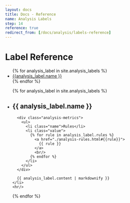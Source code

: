 ```yaml
---
layout: docs
title: Docs - Reference
name: Analysis Labels
step: 14
reference: true
redirect_from: [/docs/analysis/labels-reference]
---
```


# Label Reference
<ul class="toc">
{% for analysis_label in site.analysis_labels %}
  <li>
    <a href="#{{ analysis_label.name }}">{{analysis_label.name }}</a>
  </li>
{% endfor %}
</ul>


<ul class="analysis-doc-list label">
  {% for analysis_label in site.analysis_labels %}
    <li class="analysis-label" id="{{ analysis_label.name }}">
      <h2>
        {{ analysis_label.name }}
      </h2>

      <div class="analysis-metrics">
        <ul>
          <li class="name">Rules</li>
          <li class="value">
            {% for rule in analysis_label.rules %}
              <a href="./analysis-rules.html#{{rule}}">
                {{ rule }}
              </a>
              <br/>
            {% endfor %}
          </li>
        </ul>
      </div>

      {{ analysis_label.content | markdownify }}
    </li>
    <hr/>
{% endfor %}
</ul>  



